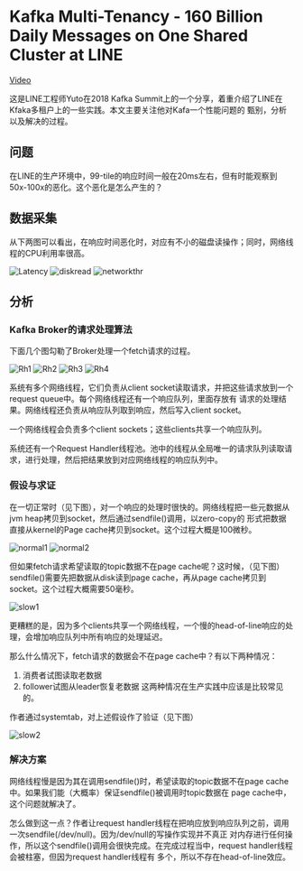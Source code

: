 # Kafka Multi-Tenancy - 160 Billion Daily Messages on One Shared Cluster at LINE

[Video](https://www.confluent.io/kafka-summit-sf18/kafka-multi-tenancy)

这是LINE工程师Yuto在2018 Kafka Summit上的一个分享，着重介绍了LINE在Kfaka多租户上的一些实践。本文主要关注他对Kafa一个性能问题的
甄别，分析以及解决的过程。

## 问题

在LINE的生产环境中，99-tile的响应时间一般在20ms左右，但有时能观察到50x-100x的恶化。这个恶化是怎么产生的？

## 数据采集

从下两图可以看出，在响应时间恶化时，对应有不小的磁盘读操作；同时，网络线程的CPU利用率很高。

![Latency](/images/yotu_latency.png)
![diskread](/images/yotu_diskread.png)
![networkthr](/images/yotu_networkthr.png)

## 分析

### Kafka Broker的请求处理算法

下面几个图勾勒了Broker处理一个fetch请求的过程。

![Rh1](/images/yotu_rh1.png)
![Rh2](/images/yotu_rh2.png)
![Rh3](/images/yotu_rh3.png)
![Rh4](/images/yotu_rh4.png)

系统有多个网络线程，它们负责从client socket读取请求，并把这些请求放到一个request queue中。每个网络线程还有一个响应队列，里面存放有
请求的处理结果。网络线程还负责从响应队列取到响应，然后写入client socket。

一个网络线程会负责多个client sockets；这些clients共享一个响应队列。

系统还有一个Request Handler线程池。池中的线程从全局唯一的请求队列读取请求，进行处理，然后把结果放到对应网络线程的响应队列中。

### 假设与求证

在一切正常时（见下图），对一个响应的处理时很快的。网络线程把一些元数据从jvm heap拷贝到socket，然后通过sendfile()调用，以zero-copy的
形式把数据直接从kernel的Page cache拷贝到socket。这个过程大概是100微秒。

![normal1](/images/yotu_normal1.png)
![normal2](/images/yotu_normal2.png)

但如果fetch请求希望读取的topic数据不在page cache呢？这时候，（见下图）sendfile()需要先把数据从disk读到page cache，再从page cache拷贝到
socket。这个过程大概需要50毫秒。

![slow1](/images/yotu_slow1.png)

更糟糕的是，因为多个clients共享一个网络线程，一个慢的head-of-line响应的处理，会增加响应队列中所有响应的处理延迟。

那么什么情况下，fetch请求的数据会不在page cache中？有以下两种情况：
1. 消费者试图读取老数据
2. follower试图从leader恢复老数据
这两种情况在生产实践中应该是比较常见的。

作者通过systemtab，对上述假设作了验证（见下图）

![slow2](/images/yotu_slow2.png)

### 解决方案

网络线程慢是因为其在调用sendfile()时，希望读取的topic数据不在page cache中。如果我们能（大概率）保证sendfile()被调用时topic数据在
page cache中，这个问题就解决了。

怎么做到这一点？作者让request handler线程在把响应放到响应队列之前，调用一次sendfile(/dev/null)。因为/dev/null的写操作实现并不真正
对内存进行任何操作，所以这个sendfile()调用会很快完成。在完成过程当中，request handler线程会被柱塞，但因为request handler线程有
多个，所以不存在head-of-line效应。